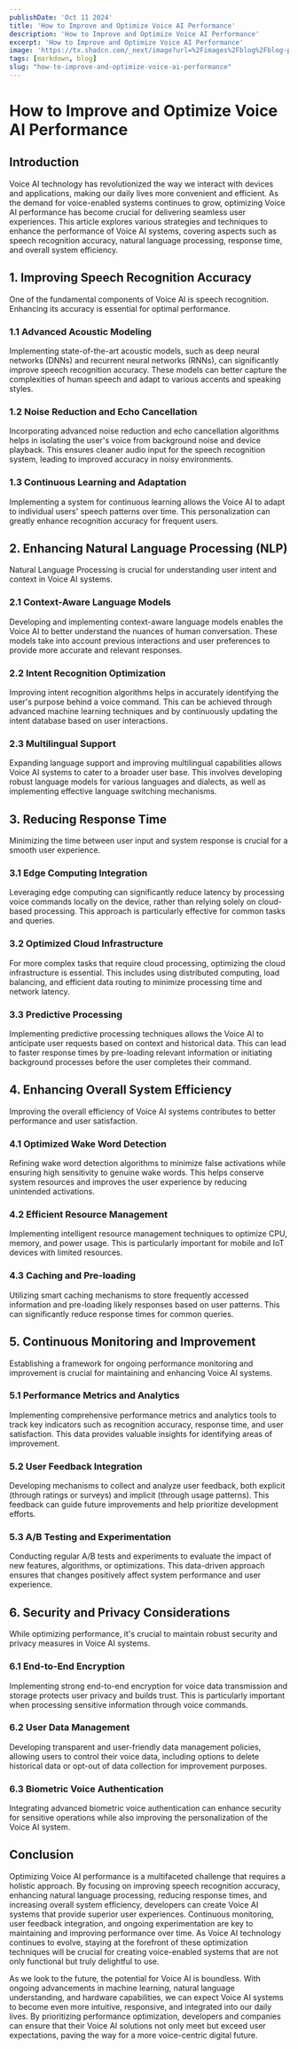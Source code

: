 ```yaml
---
publishDate: 'Oct 11 2024'
title: 'How to Improve and Optimize Voice AI Performance'
description: 'How to Improve and Optimize Voice AI Performance'
excerpt: 'How to Improve and Optimize Voice AI Performance'
image: 'https://tx.shadcn.com/_next/image?url=%2Fimages%2Fblog%2Fblog-post-2.jpg&w=750&q=75'
tags: [markdown, blog]
slug: "how-to-improve-and-optimize-voice-ai-performance"
---
```


# How to Improve and Optimize Voice AI Performance

## Introduction
Voice AI technology has revolutionized the way we interact with devices and applications, making our daily lives more convenient and efficient. As the demand for voice-enabled systems continues to grow, optimizing Voice AI performance has become crucial for delivering seamless user experiences. This article explores various strategies and techniques to enhance the performance of Voice AI systems, covering aspects such as speech recognition accuracy, natural language processing, response time, and overall system efficiency.

## 1. Improving Speech Recognition Accuracy
One of the fundamental components of Voice AI is speech recognition. Enhancing its accuracy is essential for optimal performance.

### 1.1 Advanced Acoustic Modeling
Implementing state-of-the-art acoustic models, such as deep neural networks (DNNs) and recurrent neural networks (RNNs), can significantly improve speech recognition accuracy. These models can better capture the complexities of human speech and adapt to various accents and speaking styles.

### 1.2 Noise Reduction and Echo Cancellation
Incorporating advanced noise reduction and echo cancellation algorithms helps in isolating the user's voice from background noise and device playback. This ensures cleaner audio input for the speech recognition system, leading to improved accuracy in noisy environments.

### 1.3 Continuous Learning and Adaptation
Implementing a system for continuous learning allows the Voice AI to adapt to individual users' speech patterns over time. This personalization can greatly enhance recognition accuracy for frequent users.

## 2. Enhancing Natural Language Processing (NLP)
Natural Language Processing is crucial for understanding user intent and context in Voice AI systems.

### 2.1 Context-Aware Language Models
Developing and implementing context-aware language models enables the Voice AI to better understand the nuances of human conversation. These models take into account previous interactions and user preferences to provide more accurate and relevant responses.

### 2.2 Intent Recognition Optimization
Improving intent recognition algorithms helps in accurately identifying the user's purpose behind a voice command. This can be achieved through advanced machine learning techniques and by continuously updating the intent database based on user interactions.

### 2.3 Multilingual Support
Expanding language support and improving multilingual capabilities allows Voice AI systems to cater to a broader user base. This involves developing robust language models for various languages and dialects, as well as implementing effective language switching mechanisms.

## 3. Reducing Response Time
Minimizing the time between user input and system response is crucial for a smooth user experience.

### 3.1 Edge Computing Integration
Leveraging edge computing can significantly reduce latency by processing voice commands locally on the device, rather than relying solely on cloud-based processing. This approach is particularly effective for common tasks and queries.

### 3.2 Optimized Cloud Infrastructure
For more complex tasks that require cloud processing, optimizing the cloud infrastructure is essential. This includes using distributed computing, load balancing, and efficient data routing to minimize processing time and network latency.

### 3.3 Predictive Processing
Implementing predictive processing techniques allows the Voice AI to anticipate user requests based on context and historical data. This can lead to faster response times by pre-loading relevant information or initiating background processes before the user completes their command.

## 4. Enhancing Overall System Efficiency
Improving the overall efficiency of Voice AI systems contributes to better performance and user satisfaction.

### 4.1 Optimized Wake Word Detection
Refining wake word detection algorithms to minimize false activations while ensuring high sensitivity to genuine wake words. This helps conserve system resources and improves the user experience by reducing unintended activations.

### 4.2 Efficient Resource Management
Implementing intelligent resource management techniques to optimize CPU, memory, and power usage. This is particularly important for mobile and IoT devices with limited resources.

### 4.3 Caching and Pre-loading
Utilizing smart caching mechanisms to store frequently accessed information and pre-loading likely responses based on user patterns. This can significantly reduce response times for common queries.

## 5. Continuous Monitoring and Improvement
Establishing a framework for ongoing performance monitoring and improvement is crucial for maintaining and enhancing Voice AI systems.

### 5.1 Performance Metrics and Analytics
Implementing comprehensive performance metrics and analytics tools to track key indicators such as recognition accuracy, response time, and user satisfaction. This data provides valuable insights for identifying areas of improvement.

### 5.2 User Feedback Integration
Developing mechanisms to collect and analyze user feedback, both explicit (through ratings or surveys) and implicit (through usage patterns). This feedback can guide future improvements and help prioritize development efforts.

### 5.3 A/B Testing and Experimentation
Conducting regular A/B tests and experiments to evaluate the impact of new features, algorithms, or optimizations. This data-driven approach ensures that changes positively affect system performance and user experience.

## 6. Security and Privacy Considerations
While optimizing performance, it's crucial to maintain robust security and privacy measures in Voice AI systems.

### 6.1 End-to-End Encryption
Implementing strong end-to-end encryption for voice data transmission and storage protects user privacy and builds trust. This is particularly important when processing sensitive information through voice commands.

### 6.2 User Data Management
Developing transparent and user-friendly data management policies, allowing users to control their voice data, including options to delete historical data or opt-out of data collection for improvement purposes.

### 6.3 Biometric Voice Authentication
Integrating advanced biometric voice authentication can enhance security for sensitive operations while also improving the personalization of the Voice AI system.

## Conclusion
Optimizing Voice AI performance is a multifaceted challenge that requires a holistic approach. By focusing on improving speech recognition accuracy, enhancing natural language processing, reducing response times, and increasing overall system efficiency, developers can create Voice AI systems that provide superior user experiences. Continuous monitoring, user feedback integration, and ongoing experimentation are key to maintaining and improving performance over time. As Voice AI technology continues to evolve, staying at the forefront of these optimization techniques will be crucial for creating voice-enabled systems that are not only functional but truly delightful to use.

As we look to the future, the potential for Voice AI is boundless. With ongoing advancements in machine learning, natural language understanding, and hardware capabilities, we can expect Voice AI systems to become even more intuitive, responsive, and integrated into our daily lives. By prioritizing performance optimization, developers and companies can ensure that their Voice AI solutions not only meet but exceed user expectations, paving the way for a more voice-centric digital future.

